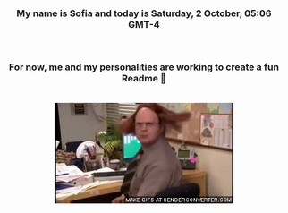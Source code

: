 


<div align="center">
<h3 >My name is Sofia and today is Saturday, 2 October, 05:06 GMT-4</h3><br>
<h3 >For now, me and my personalities are working to create a fun Readme 👋
</h3><br>
<img src='img/dwight.gif' alt='working...'/>
</div>
